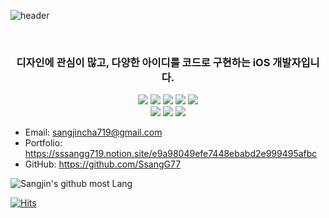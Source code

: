 ![header](https://capsule-render.vercel.app/api?type=Slice&color=gradient&customColorList=1&height=300&section=header&text=차상진&fontSize=90&animation=twinkling&fontAlignY=90&descAlignY=70)

<br>

<h3 align="center">
디자인에 관심이 많고, 다양한 아이디를 코드로 구현하는 iOS 개발자입니다.
</h3>
  
<p align="center">
<img src="https://img.shields.io/badge/iOS-000000?style=flat-square&logo=iOS&logoColor=white"/></a>
<img src="https://img.shields.io/badge/Swift-F05138?style=flat-square&logo=Swift&logoColor=white"/></a>
<img src="https://img.shields.io/badge/Kotlin-9A41F4?style=flat-square&logo=Kotlin&logoColor=white"/></a>
<img src="https://img.shields.io/badge/NodeJS-4DAF50?style=flat-square&logo=nodedotjs&logoColor=white"/></a>
<img src="https://img.shields.io/badge/JavaScript-F8E017?style=flat-square&logo=javascript&logoColor=white"/></a>
<br>
<img src="https://img.shields.io/badge/Xcode-147EFB?style=flat-square&logo=Xcode&logoColor=white"/></a>
<img src="https://img.shields.io/badge/Figma-F24E1E?style=flat-square&logo=Figma&logoColor=white"/></a>
<img src="https://img.shields.io/badge/Notion-000000?style=flat-square&logo=Notion&logoColor=white"/></a>

</p>

- Email: sangjincha719@gmail.com
- Portfolio: https://sssangg719.notion.site/e9a98049efe7448ebabd2e999495afbc
- GitHub: https://github.com/SsangG77

![Sangjin's github most Lang](https://github-readme-stats.vercel.app/api/top-langs/?username=SsangG77&layout=compact&theme=tokyonight)
<!--[![Jeasung's github stats](https://github-readme-stats.vercel.app/api?username=SsangG77)](https://github.com/anuraghazra/github-readme-stats)-->

[![Hits](https://hits.seeyoufarm.com/api/count/incr/badge.svg?url=http%3A%2F%2Fgithub.com%2FSsangG77&count_bg=%231118A2&title_bg=%23707070&icon=&icon_color=%23E7E7E7&title=hits&edge_flat=false)](https://hits.seeyoufarm.com)
